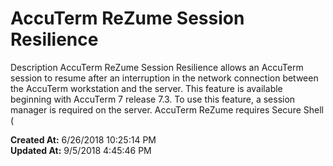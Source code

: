 # AccuTerm ReZume Session Resilience

Description AccuTerm ReZume Session Resilience allows an AccuTerm session to resume after an interruption in the network connection between the AccuTerm workstation and the server. This feature is available beginning with AccuTerm 7 release 7.3. To use this feature, a session manager is required on the server. AccuTerm ReZume requires Secure Shell (  

**Created At:** 6/26/2018 10:25:14 PM  
**Updated At:** 9/5/2018 4:45:46 PM  

